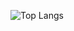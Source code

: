 ![Top Langs](https://github-readme-stats.vercel.app/api/top-langs/?username=SparrowBrain&layout=compact)
